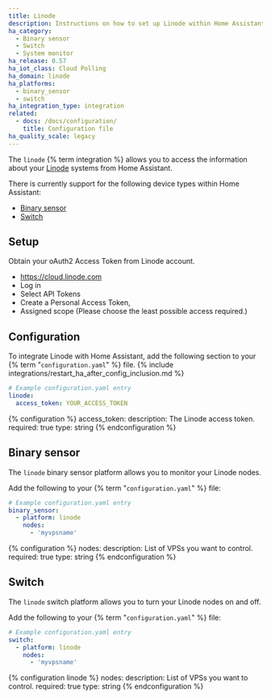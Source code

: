 ```yaml
---
title: Linode
description: Instructions on how to set up Linode within Home Assistant.
ha_category:
  - Binary sensor
  - Switch
  - System monitor
ha_release: 0.57
ha_iot_class: Cloud Polling
ha_domain: linode
ha_platforms:
  - binary_sensor
  - switch
ha_integration_type: integration
related:
  - docs: /docs/configuration/
    title: Configuration file
ha_quality_scale: legacy
---
```


The `linode` {% term integration %} allows you to access the information about your [Linode](https://linode.com) systems from Home Assistant.

There is currently support for the following device types within Home Assistant:

- [Binary sensor](#binary-sensor)
- [Switch](#switch)

## Setup

Obtain your oAuth2 Access Token from Linode account.

- <https://cloud.linode.com>
- Log in
- Select API Tokens
- Create a Personal Access Token,
- Assigned scope (Please choose the least possible access required.)

## Configuration

To integrate Linode with Home Assistant, add the following section to your {% term "`configuration.yaml`" %} file.
{% include integrations/restart_ha_after_config_inclusion.md %}

```yaml
# Example configuration.yaml entry
linode:
  access_token: YOUR_ACCESS_TOKEN
```

{% configuration %}
  access_token:
    description: The Linode access token.
    required: true
    type: string
{% endconfiguration %}

## Binary sensor

The `linode` binary sensor platform allows you to monitor your Linode nodes.

Add the following to your {% term "`configuration.yaml`" %} file:

```yaml
# Example configuration.yaml entry
binary_sensor:
  - platform: linode
    nodes:
      - 'myvpsname'
```

{% configuration %}
nodes:
  description:  List of VPSs you want to control.
  required: true
  type: string
{% endconfiguration %}

## Switch

The `linode` switch platform allows you to turn your Linode nodes on and off.

Add the following to your {% term "`configuration.yaml`" %} file:

```yaml
# Example configuration.yaml entry
switch:
  - platform: linode
    nodes:
      - 'myvpsname'
```

{% configuration linode %}
  nodes:
    description:  List of VPSs you want to control.
    required: true
    type: string
{% endconfiguration %}

